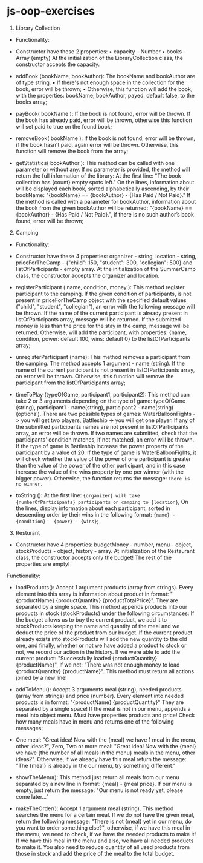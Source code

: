# js-oop-exercises

1. Library Collection

- Functionality:

- Constructor have these 2 properties:
•	capacity – Number
•	books – Array (empty)
At the initialization of the LibraryCollection class, the constructor accepts the capacity.

- addBook (bookName, bookAuthor): The bookName and bookAuthor are of type string. 
•	If there's not enough space in the collection for the book, error will be thrown;
•	Otherwise, this function will add the book, with the properties: bookName, bookAuthor, payed: default false, to the books array;

- payBook( bookName ):  If the book is not found, error will be thrown. If the book has already paid, error will be thrown, otherwise this function will set paid to true on the found book;

- removeBook( bookName ): If the book is not found, error will be thrown, if the book hasn't paid, again error will be thrown. Otherwise, this function will remove the book from the array;

- getStatistics( bookAuthor ): This method can be called with one parameter or without any. If no parameter is provided, the method will return the full information of the library: At the first line: "The book collection has {count} empty spots left." On the lines, information about will be displayed each book, sorted alphabetically ascending, by their bookName: "{bookName} == {bookAuthor} - {Has Paid / Not Paid}." If the method is called with a parameter for bookAuthor, information about the book from the given bookAuthor will be returned: "{bookName} == {bookAuthor} - {Has Paid / Not Paid}.", if there is no such author’s book found, error will be thrown;

2. Camping

- Functionality:

- Constructor have these 4 properties: organizer - string, location - string, priceForTheCamp - {"child": 150, "student": 300, "collegian": 500} and listOfParticipants - empty array. At the initialization of the SummerCamp class, the constructor accepts the organizer and location.

- registerParticipant ( name, condition, money ): This method register participant to the camping.  If the given condition of participants, is not present in priceForTheCamp object with the specified default values ("child", "student", "collegian"), an error with the following message will be thrown. If the name of the current participant is already present in listOfParticipants array, message will be returned. If the submitted money is less than the price for the stay in the camp, message will be returned. Otherwise, will add the participant, with properties: {name, condition, power: default 100, wins: default 0} to the listOfParticipants array;

- unregisterParticipant (name): This method removes a participant from the camping. The method accepts 1 argument - name (string). If the name of the current participant is not present in listOfParticipants array, an error will be thrown. Otherwise, this function will remove the participant from the listOfParticipants array;

- timeToPlay (typeOfGame, participant1, participant2): This method can take 2 or 3 arguments depending on the type of game: typeOfGame (string), participant1 - name(string), participant2 - name(string) (optional). There are two possible types of games: WaterBalloonFights -> you will get two players, Battleship -> you will get one player. If any of the submitted participants names are not present in listOfParticipants array, an error will be thrown. If two names are submitted, check that the participants' condition matches, if not matched, an error will be thrown. If the type of game is Battleship increase the power property of the participant by a value of 20. If the type of game is WaterBalloonFights, it will check whether the value of the power of one participant is greater than the value of the power of the other participant, and in this case increase the value of the wins property by one per winner (with the bigger power). Otherwise, the function returns the message: `There is no winner.`

- toString (): At the first line: `{organizer} will take {numberOfParticipants} participants on camping to {location}`, On the lines, display information about each participant, sorted in descending order by their wins in the following format: `{name} - {condition} - {power} - {wins}`;

3. Resturant

- Constructor have 4 properties: budgetMoney - number, menu - object, stockProducts - object, history - array. At initialization of the Restaurant class, the constructor accepts only the budget! The rest of the properties are empty!

Functionality: 

- loadProducts(): Accept 1 argument products (array from strings). Every element into this array is information about product in format: "{productName} {productQuantity} {productTotalPrice}". They are separated by a single space. This method appends products into our products in stock (stockProducts) under the following circumstances: If the budget allows us to buy the current product, we add it to stockProducts keeping the name and quantity of the meal and we deduct the price of the product from our budget. If the current product already exists into stockProducts will add the new quantity to the old one, and finally, whether or not we have added a product to stock or not, we record our action in the history. If we were able to add the current product: "Successfully loaded {productQuantity} {productName}", If we not: "There was not enough money to load {productQuantity} {productName}". This method must return all actions joined by a new line!

- addToMenu(): Accept 3 arguments meal (string), needed products (array from strings) and price (number). Every element into needed products is in format: "{productName} {productQuantity}" They are separated by a single space! If the meal is not in our menu, appends a meal into object menu. Must have properties products and price! Check how many meals have in menu and returns one of the following messages: 
-	One meal: "Great idea! Now with the {meal} we have 1 meal in the menu, other ideas?", Zero, Two or more meal: "Great idea! Now with the {meal} we have {the number of all meals in the menu} meals in the menu, other ideas?". Otherwise, if we already have this meal return the message: "The {meal} is already in the our menu, try something different."

- showTheMenu(): This method just return all meals from our menu separated by a new line in format: {meal} - {meal price}. If our menu is empty, just return the message: "Our menu is not ready yet, please come later..."

- makeTheOrder(): Accept 1 argument meal (string). This method searches the menu for a certain meal. If we do not have the given meal, return the following message: "There is not {meal} yet in our menu, do you want to order something else?", otherwise, if we have this meal in the menu, we need to check, if we have the needed products to make it! If we have this meal in the menu and also, we have all needed products to make it. You also need to reduce quantity of all used products from those in stock and add the price of the meal to the total budget.
